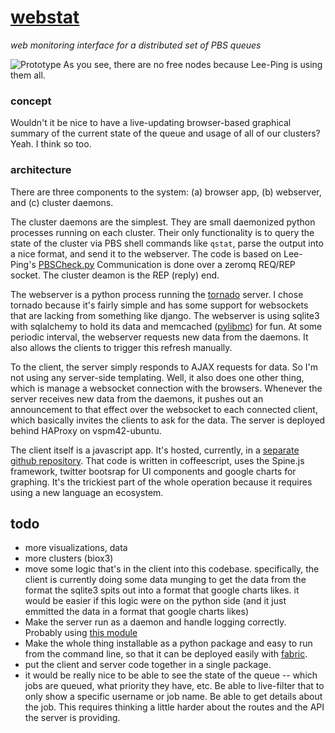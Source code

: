 # [webstat](http://vspm42-ubuntu.stanford.edu)
*web monitoring interface for a distributed set of PBS queues*

![Prototype](https://raw.github.com/rmcgibbo/webstat/master/webstat.png)
As you see, there are no free nodes because Lee-Ping is using them all.

### concept

Wouldn't it be nice to have a live-updating browser-based graphical summary of
the current state of the queue and usage of all of our clusters?
Yeah. I think so too.

### architecture
There are three components to the system: (a) browser app, (b) webserver, and
(c) cluster daemons.

The cluster daemons are the simplest. They are small daemonized python processes
running on each cluster. Their only functionality is to query the state of the
cluster via PBS shell commands like `qstat`, parse the output into a nice format,
and send it to the webserver. The code is based on Lee-Ping's [PBSCheck.py](https://github.com/rmcgibbo/hpcutils/blob/master/scripts/PBSCheck.py)
Communication is done over a zeromq REQ/REP socket. The cluster deamon is the REP (reply) end.

The webserver is a python process running the [tornado](http://www.tornadoweb.org/)
server. I chose tornado because it's fairly simple and has some support for
websockets that are lacking from something like django. The webserver is using
sqlite3 with sqlalchemy to hold its data and memcached
([pylibmc](http://pypi.python.org/pypi/pylibmc)) for fun. At some periodic interval,
the webserver requests new data from the daemons. It also allows the clients
to trigger this refresh manually.

To the client, the server simply responds to AJAX requests for data. So I'm
not using any server-side templating. Well, it also does one other thing, which
is manage a websocket connection with the browsers. Whenever the server receives
new data from the daemons, it pushes out an announcement to that effect over the
websocket to each connected client, which basically invites the clients to
ask for the data. The server is deployed behind HAProxy on vspm42-ubuntu.

The client itself is a javascript app. It's hosted, currently, in a [separate
github repository](https://github.com/rmcgibbo/webstatclient). That code is
written in coffeescript, uses the Spine.js framework, twitter bootsrap
for UI components and google charts for graphing. It's the trickiest part of
the whole operation because it requires using a new language an ecosystem.

todo
----
- more visualizations, data
- more clusters (biox3)
- move some logic that's in the client into this codebase. specifically, 
  the client is currently doing some data munging to get the data from
  the format the sqlite3 spits out into a format that google charts likes.
  it would be easier if this logic were on the python side (and it just emmitted
  the data in a format that google charts likes)
- Make the server run as a daemon and handle logging correctly. Probably using
  [this module](http://pypi.python.org/pypi/python-daemon/)  
- Make the whole thing installable as a python package and easy to run from
  the command line, so that it can be deployed easily with
  [fabric](http://docs.fabfile.org/en/1.5/).
- put the client and server code together in a single package.
- it would be really nice to be able to see the state of the queue -- which jobs are queued,
  what priority they have, etc. Be able to live-filter that to only show a specific username or
  job name. Be able to get details about the job. This requires thinking a little harder
  about the routes and the API the server is providing.
